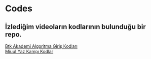 # Codes
## İzlediğim videoların kodlarının bulunduğu bir repo. <br/>
[Btk Akademi Algoritma Giriş Kodları](https://github.com/Bahra23/Codes/tree/main/BtkAkademi) <br/>
[Miuul Yaz Kampı Kodlar](https://github.com/Bahra23/Codes/tree/main/Miuul)
